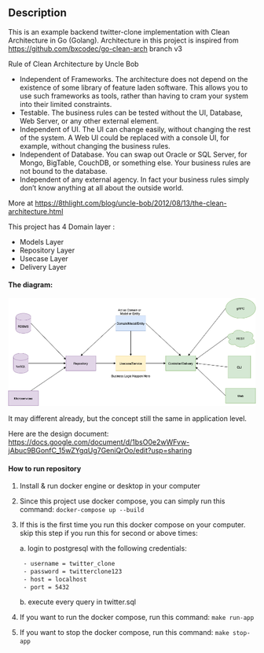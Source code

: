 ## Description
This is an example backend twitter-clone implementation with Clean Architecture in Go (Golang). Architecture in this project is inspired from https://github.com/bxcodec/go-clean-arch branch v3

Rule of Clean Architecture by Uncle Bob

- Independent of Frameworks. The architecture does not depend on the existence of some library of feature laden software. This allows you to use such frameworks as tools, rather than having to cram your system into their limited constraints.
- Testable. The business rules can be tested without the UI, Database, Web Server, or any other external element.
- Independent of UI. The UI can change easily, without changing the rest of the system. A Web UI could be replaced with a console UI, for example, without changing the business rules.
- Independent of Database. You can swap out Oracle or SQL Server, for Mongo, BigTable, CouchDB, or something else. Your business rules are not bound to the database.
- Independent of any external agency. In fact your business rules simply don’t know anything at all about the outside world.

More at https://8thlight.com/blog/uncle-bob/2012/08/13/the-clean-architecture.html

This project has 4 Domain layer :

- Models Layer
- Repository Layer
- Usecase Layer
- Delivery Layer

#### The diagram:

![golang clean architecture](https://github.com/alifahsanilsatria/twitter-clone/raw/master/clean-arch.png)

It may different already, but the concept still the same in application level.

Here are the design document:
https://docs.google.com/document/d/1bsO0e2wWFvw-jAbuc9BGonfC_15wZYgqUg7GeniQrOo/edit?usp=sharing

#### How to run repository

1. Install & run docker engine or desktop in your computer

2. Since this project use docker compose, you can simply run this command:
    ```docker-compose up --build```

3. If this is the first time you run this docker compose on your computer. skip this step if you run this for second or above times:

    a. login to postgresql with the following credentials: 
        
        - username = twitter_clone
        - password = twitterclone123
        - host = localhost
        - port = 5432

    b. execute every query in twitter.sql

4. If you want to run the docker compose, run this command:
    ```make run-app```

5. If you want to stop the docker compose, run this command:
    ```make stop-app```
